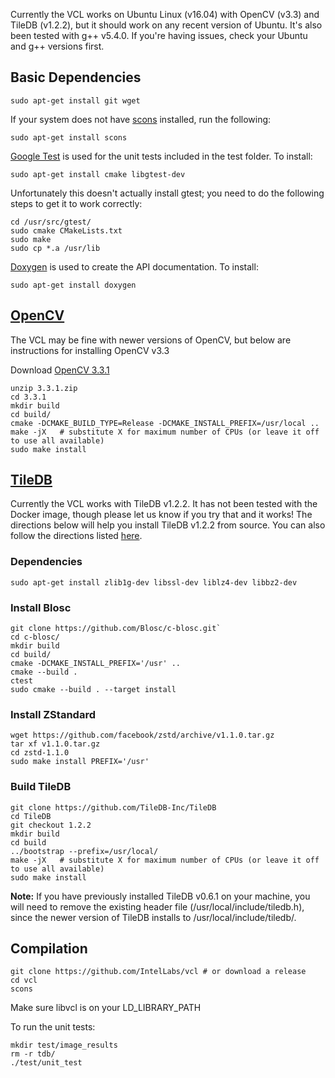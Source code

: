 Currently the VCL works on Ubuntu Linux (v16.04) with OpenCV (v3.3) and TileDB (v1.2.2), but it should work on any recent version of Ubuntu. It's also been tested with g++ v5.4.0. If you're having issues, check your Ubuntu and g++ versions first. 

## Basic Dependencies
    sudo apt-get install git wget

If your system does not have [scons](http://scons.org/) installed, run the following:

    sudo apt-get install scons

[Google Test](https://github.com/google/googletest) is used for the unit tests included in the test folder. To install:

    sudo apt-get install cmake libgtest-dev

Unfortunately this doesn't actually install gtest; you need to do the following steps to get it to work correctly:

    cd /usr/src/gtest/
    sudo cmake CMakeLists.txt
    sudo make
    sudo cp *.a /usr/lib

[Doxygen](http://www.stack.nl/~dimitri/doxygen/) is used to create the API documentation. To install: 

    sudo apt-get install doxygen

## [OpenCV](https://opencv.org/)
The VCL may be fine with newer versions of OpenCV, but below are instructions for installing OpenCV v3.3

Download [OpenCV 3.3.1](https://github.com/opencv/opencv/archive/3.3.1.zip)

    unzip 3.3.1.zip
    cd 3.3.1
    mkdir build
    cd build/
    cmake -DCMAKE_BUILD_TYPE=Release -DCMAKE_INSTALL_PREFIX=/usr/local ..
    make -jX   # substitute X for maximum number of CPUs (or leave it off to use all available)
    sudo make install  

## [TileDB](https://tiledb.io/)
Currently the VCL works with TileDB v1.2.2. It has not been tested with the Docker image, though please let us know if you try that and it works! The directions below will help you install TileDB v1.2.2 from source. You can also follow the directions listed [here](https://docs.tiledb.io/en/latest/installation.html).

### Dependencies
    sudo apt-get install zlib1g-dev libssl-dev liblz4-dev libbz2-dev

### Install Blosc
    git clone https://github.com/Blosc/c-blosc.git`
    cd c-blosc/
    mkdir build
    cd build/
    cmake -DCMAKE_INSTALL_PREFIX='/usr' ..
    cmake --build .
    ctest
    sudo cmake --build . --target install

### Install ZStandard
    wget https://github.com/facebook/zstd/archive/v1.1.0.tar.gz
    tar xf v1.1.0.tar.gz
    cd zstd-1.1.0
    sudo make install PREFIX='/usr'

### Build TileDB
    
    git clone https://github.com/TileDB-Inc/TileDB
    cd TileDB
    git checkout 1.2.2
    mkdir build
    cd build
    ../bootstrap --prefix=/usr/local/
    make -jX   # substitute X for maximum number of CPUs (or leave it off to use all available)
    sudo make install
    
**Note:** If you have previously installed TileDB v0.6.1 on your machine, 
you will need to remove the existing header file (/usr/local/include/tiledb.h), 
since the newer version of TileDB installs to /usr/local/include/tiledb/.

## Compilation
    git clone https://github.com/IntelLabs/vcl # or download a release
    cd vcl
    scons

Make sure libvcl is on your LD_LIBRARY_PATH

To run the unit tests:

    mkdir test/image_results
    rm -r tdb/
    ./test/unit_test
